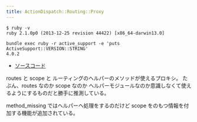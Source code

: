 ```yaml
---
title: ActionDispatch::Routing::Proxy
---
```


```
$ ruby -v
ruby 2.1.0p0 (2013-12-25 revision 44422) [x86_64-darwin13.0]
```

```
bundle exec ruby -r active_support -e 'puts ActiveSupport::VERSION::STRING'
4.0.2
```

* [ソースコード](https://github.com/rails/rails/blob/4-0-stable/actionpack/lib/action_dispatch/routing/routes_proxy.rb)

routes と scope と ルーティングのヘルパーのメソッドが使えるプロキシ。
たぶん、routes なのか scope なのか ヘルパーモジュールなのか意識しなくて使えるようにするものだと勝手に推測している。

method_missing ではヘルパーヘ処理をするのだけど scope をのもつ情報を付加する機能が追加されている。
